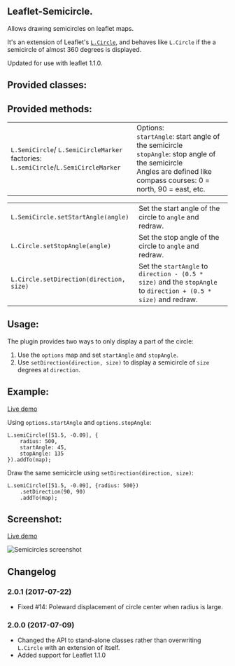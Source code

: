 Leaflet-Semicircle.
-------------------

Allows drawing semicircles on leaflet maps.

It's an extension of Leaflet's [`L.Circle`](http://leafletjs.com/reference-1.1.0.html#circle),
and behaves like `L.Circle` if the a semicircle of almost 360 degrees is displayed.

Updated for use with leaflet 1.1.0.

## Provided classes: ##
<table>
<tr>
    <td>
        <code>L.SemiCircle</code>/
        <code>L.SemiCircleMarker</code><br />
        factories: <code>L.semiCircle</code>/<code>L.SemiCircleMarker</code>
    </td>
    <td>
        Options:<br />
        <code>startAngle</code>: start angle of the semicircle <br />
        <code>stopAngle</code>: stop angle of the semicircle<br />
        Angles are defined like compass courses: 0 = north, 90 = east, etc.
    </td>
</tr>

## Provided methods: ##
<table>
<tr>
    <td><code>L.SemiCircle.setStartAngle(angle)</code></td>
    <td>Set the start angle of the circle to <code>angle</code> and redraw.</td>
</tr>
<tr>
    <td><code>L.Circle.setStopAngle(angle)</code></td>
    <td>Set the stop angle of the circle to <code>angle</code> and redraw.</td>
</tr>
<tr>
    <td><code>L.Circle.setDirection(direction, size)</code></td>
    <td>Set the <code>startAngle</code> to <code>direction - (0.5 * size)</code> and the <code>stopAngle</code> to <code>direction + (0.5 * size)</code> and redraw.</td>
</tr>
</table>

## Usage:
The plugin provides two ways to only display a part of the circle:
1. Use the `options` map and set `startAngle` and `stopAngle`.
2. Use `setDirection(direction, size)` to display a semicircle of `size` degrees at `direction`.

## Example:
[Live demo](http://jieter.github.com/Leaflet-semicircle/examples/semicircle.html)

Using `options.startAngle` and `options.stopAngle`:
```
L.semiCircle([51.5, -0.09], {
    radius: 500,
	startAngle: 45,
	stopAngle: 135
}).addTo(map);
```

Draw the same semicircle using `setDirection(direction, size)`:
```
L.semiCircle([51.5, -0.09], {radius: 500})
	.setDirection(90, 90)
	.addTo(map);
```

## Screenshot:

[Live demo](http://jieter.github.com/Leaflet-semicircle/examples/semicircle.html)

![Semicircles screenshot](screenshot.png)

## Changelog

### 2.0.1 (2017-07-22)
 - Fixed #14: Poleward displacement of circle center when radius is large.

### 2.0.0 (2017-07-09)
 - Changed the API to stand-alone classes rather than overwriting `L.Circle` with an extension of itself.
 - Added support for Leaflet 1.1.0
